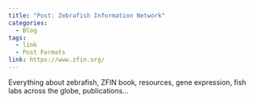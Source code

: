 ```yaml
---
title: "Post: Zebrafish Information Network"
categories:
  - Blog
tags:
  - link
  - Post Formats
link: https://www.zfin.org/
---
```


Everything about zebrafish, ZFIN book, resources, gene expression, fish labs across the globe, publications...


